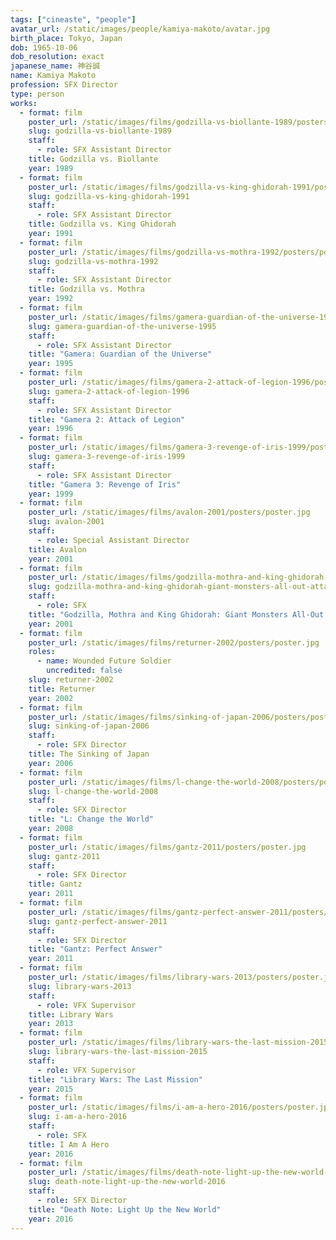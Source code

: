 ```yaml
---
tags: ["cineaste", "people"]
avatar_url: /static/images/people/kamiya-makoto/avatar.jpg
birth_place: Tokyo, Japan
dob: 1965-10-06
dob_resolution: exact
japanese_name: 神谷誠
name: Kamiya Makoto
profession: SFX Director
type: person
works:
  - format: film
    poster_url: /static/images/films/godzilla-vs-biollante-1989/posters/poster.jpg
    slug: godzilla-vs-biollante-1989
    staff:
      - role: SFX Assistant Director
    title: Godzilla vs. Biollante
    year: 1989
  - format: film
    poster_url: /static/images/films/godzilla-vs-king-ghidorah-1991/posters/poster.jpg
    slug: godzilla-vs-king-ghidorah-1991
    staff:
      - role: SFX Assistant Director
    title: Godzilla vs. King Ghidorah
    year: 1991
  - format: film
    poster_url: /static/images/films/godzilla-vs-mothra-1992/posters/poster.jpg
    slug: godzilla-vs-mothra-1992
    staff:
      - role: SFX Assistant Director
    title: Godzilla vs. Mothra
    year: 1992
  - format: film
    poster_url: /static/images/films/gamera-guardian-of-the-universe-1995/posters/poster.jpg
    slug: gamera-guardian-of-the-universe-1995
    staff:
      - role: SFX Assistant Director
    title: "Gamera: Guardian of the Universe"
    year: 1995
  - format: film
    poster_url: /static/images/films/gamera-2-attack-of-legion-1996/posters/poster.jpg
    slug: gamera-2-attack-of-legion-1996
    staff:
      - role: SFX Assistant Director
    title: "Gamera 2: Attack of Legion"
    year: 1996
  - format: film
    poster_url: /static/images/films/gamera-3-revenge-of-iris-1999/posters/poster.jpg
    slug: gamera-3-revenge-of-iris-1999
    staff:
      - role: SFX Assistant Director
    title: "Gamera 3: Revenge of Iris"
    year: 1999
  - format: film
    poster_url: /static/images/films/avalon-2001/posters/poster.jpg
    slug: avalon-2001
    staff:
      - role: Special Assistant Director
    title: Avalon
    year: 2001
  - format: film
    poster_url: /static/images/films/godzilla-mothra-and-king-ghidorah-giant-monsters-all-out-attack-2001/posters/poster.jpg
    slug: godzilla-mothra-and-king-ghidorah-giant-monsters-all-out-attack-2001
    staff:
      - role: SFX
    title: "Godzilla, Mothra and King Ghidorah: Giant Monsters All-Out Attack"
    year: 2001
  - format: film
    poster_url: /static/images/films/returner-2002/posters/poster.jpg
    roles:
      - name: Wounded Future Soldier
        uncredited: false
    slug: returner-2002
    title: Returner
    year: 2002
  - format: film
    poster_url: /static/images/films/sinking-of-japan-2006/posters/poster.jpg
    slug: sinking-of-japan-2006
    staff:
      - role: SFX Director
    title: The Sinking of Japan
    year: 2006
  - format: film
    poster_url: /static/images/films/l-change-the-world-2008/posters/poster.jpg
    slug: l-change-the-world-2008
    staff:
      - role: SFX Director
    title: "L: Change the World"
    year: 2008
  - format: film
    poster_url: /static/images/films/gantz-2011/posters/poster.jpg
    slug: gantz-2011
    staff:
      - role: SFX Director
    title: Gantz
    year: 2011
  - format: film
    poster_url: /static/images/films/gantz-perfect-answer-2011/posters/poster.jpg
    slug: gantz-perfect-answer-2011
    staff:
      - role: SFX Director
    title: "Gantz: Perfect Answer"
    year: 2011
  - format: film
    poster_url: /static/images/films/library-wars-2013/posters/poster.jpg
    slug: library-wars-2013
    staff:
      - role: VFX Supervisor
    title: Library Wars
    year: 2013
  - format: film
    poster_url: /static/images/films/library-wars-the-last-mission-2015/posters/poster.jpg
    slug: library-wars-the-last-mission-2015
    staff:
      - role: VFX Supervisor
    title: "Library Wars: The Last Mission"
    year: 2015
  - format: film
    poster_url: /static/images/films/i-am-a-hero-2016/posters/poster.jpg
    slug: i-am-a-hero-2016
    staff:
      - role: SFX
    title: I Am A Hero
    year: 2016
  - format: film
    poster_url: /static/images/films/death-note-light-up-the-new-world-2016/posters/poster.jpg
    slug: death-note-light-up-the-new-world-2016
    staff:
      - role: SFX Director
    title: "Death Note: Light Up the New World"
    year: 2016
---
```

